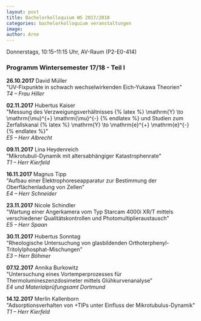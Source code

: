 ```yaml
---
layout: post
title: Bachelorkolloquium WS 2017/2018
categories: bachelorkolloquium veranstaltungen
image:
author: Arne
---
```


Donnerstags, 10:15–11:15 Uhr, AV-Raum (P2-E0-414)

### Programm Wintersemester 17/18 - Teil I

**26.10.2017** David Müller  
"UV-Fixpunkte in schwach wechselwirkenden Eich-Yukawa Theorien"    
*T4 – Frau Hiller*

**02.11.2017** Hubertus Kaiser   
"Messung des Verzweigungsverhältnisses {% latex %} \mathrm{Y} \to \mathrm{\mu}^{+} \mathrm{\mu}^{-} {% endlatex %} und Studien zum Zerfallskanal {% latex %} \mathrm{Y} \to \mathrm{e}^{+} \mathrm{e}^{-} {% endlatex %}"    
*E5 – Herr Albrecht*

**09.11.2017** Lina Heydenreich   
"Mikrotubuli-Dynamik mit altersabhängiger Katastrophenrate"    
*T1 – Herr Kierfeld*

**16.11.2017** Magnus Tipp   
"Aufbau einer Elektrophoreseapparatur zur Bestimmung der Oberflächenladung von Zellen"     
*E4 – Herr Schneider*   

**23.11.2017** Nicole Schindler  
"Wartung einer Angerkamera vom Typ Starcam 4000i XR/T mittels verschiedener Qualitätskontrollen und Photomultiplieraustausch"    
*E5 – Herr Spaan*     

**30.11.2017** Hubertus Sonntag   
"Rheologische Untersuchung von glasbildenden Orthoterphenyl-Tritolylphosphat-Mischungen"   
*E3 – Herr Böhmer*

**07.12.2017** Annika Burkowitz  
"Untersuchung eines Vortemperprozesses für Thermolumineszenzdosimeter mittels Glühkurvenanalyse"    
*E4 und Materialprüfungsamt Dortmund*

**14.12.2017** Merlin Kallenborn    
"Adsorptionsverhalten von +TIPs unter Einfluss der Mikrotubulus-Dynamik"    
*T1 – Herr Kierfeld*  
